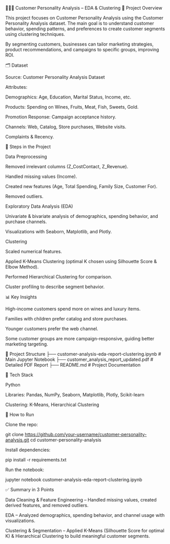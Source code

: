 🧑‍🤝‍🧑 Customer Personality Analysis – EDA & Clustering
📌 Project Overview

This project focuses on Customer Personality Analysis using the Customer Personality Analysis dataset.
The main goal is to understand customer behavior, spending patterns, and preferences to create customer segments using clustering techniques.

By segmenting customers, businesses can tailor marketing strategies, product recommendations, and campaigns to specific groups, improving ROI.

🗂 Dataset

Source: Customer Personality Analysis Dataset

Attributes:

Demographics: Age, Education, Marital Status, Income, etc.

Products: Spending on Wines, Fruits, Meat, Fish, Sweets, Gold.

Promotion Response: Campaign acceptance history.

Channels: Web, Catalog, Store purchases, Website visits.

Complaints & Recency.

🔧 Steps in the Project

Data Preprocessing

Removed irrelevant columns (Z_CostContact, Z_Revenue).

Handled missing values (Income).

Created new features (Age, Total Spending, Family Size, Customer For).

Removed outliers.

Exploratory Data Analysis (EDA)

Univariate & bivariate analysis of demographics, spending behavior, and purchase channels.

Visualizations with Seaborn, Matplotlib, and Plotly.

Clustering

Scaled numerical features.

Applied K-Means Clustering (optimal K chosen using Silhouette Score & Elbow Method).

Performed Hierarchical Clustering for comparison.

Cluster profiling to describe segment behavior.

📊 Key Insights

High-income customers spend more on wines and luxury items.

Families with children prefer catalog and store purchases.

Younger customers prefer the web channel.

Some customer groups are more campaign-responsive, guiding better marketing targeting.

📂 Project Structure
├── customer-analysis-eda-report-clustering.ipynb   # Main Jupyter Notebook
├── customer_analysis_report_updated.pdf            # Detailed PDF Report
├── README.md                                       # Project Documentation

🚀 Tech Stack

Python

Libraries: Pandas, NumPy, Seaborn, Matplotlib, Plotly, Scikit-learn

Clustering: K-Means, Hierarchical Clustering

📌 How to Run

Clone the repo:

git clone https://github.com/your-username/customer-personality-analysis.git
cd customer-personality-analysis


Install dependencies:

pip install -r requirements.txt


Run the notebook:

jupyter notebook customer-analysis-eda-report-clustering.ipynb

✅ Summary in 3 Points

Data Cleaning & Feature Engineering – Handled missing values, created derived features, and removed outliers.

EDA – Analyzed demographics, spending behavior, and channel usage with visualizations.

Clustering & Segmentation – Applied K-Means (Silhouette Score for optimal K) & Hierarchical Clustering to build meaningful customer segments.

